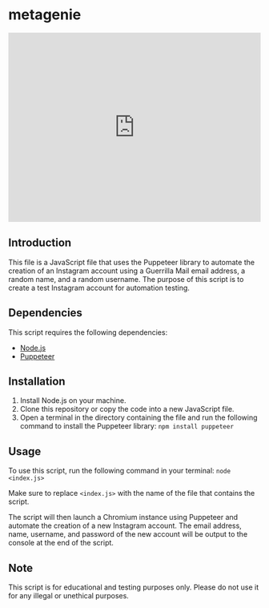 # metagenie

<!-- markdown -->
<div style="padding:75% 0 0 0;position:relative;"><iframe src="https://player.vimeo.com/video/814458911?h=8c1b5e033b&amp;badge=0&amp;autopause=0&amp;player_id=0&amp;app_id=58479" frameborder="0" allow="autoplay; fullscreen; picture-in-picture" allowfullscreen style="position:absolute;top:0;left:0;width:100%;height:100%;" title="metagenie.mp4"></iframe></div><script src="https://player.vimeo.com/api/player.js"></script>
<!-- markdown -->

## Introduction
This file is a JavaScript file that uses the Puppeteer library to automate the creation of an Instagram account using a Guerrilla Mail email address, a random name, and a random username. The purpose of this script is to create a test Instagram account for automation testing.

## Dependencies
This script requires the following dependencies:
- [Node.js](https://nodejs.org/)
- [Puppeteer](https://pptr.dev/)

## Installation
1. Install Node.js on your machine.
2. Clone this repository or copy the code into a new JavaScript file.
3. Open a terminal in the directory containing the file and run the following command to install the Puppeteer library:
```npm install puppeteer```

## Usage
To use this script, run the following command in your terminal:
```node <index.js>```

Make sure to replace `<index.js>` with the name of the file that contains the script.

The script will then launch a Chromium instance using Puppeteer and automate the creation of a new Instagram account. The email address, name, username, and password of the new account will be output to the console at the end of the script.

## Note
This script is for educational and testing purposes only. Please do not use it for any illegal or unethical purposes.
